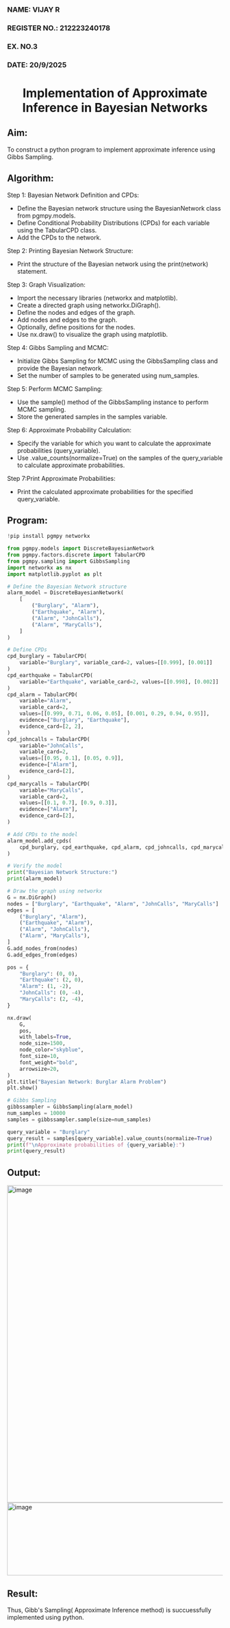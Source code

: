 <H3>NAME: VIJAY R </H3>
<H3>REGISTER NO.: 212223240178</H3>
<H3>EX. NO.3</H3>
<H3>DATE: 20/9/2025</H3>
<H1 ALIGN =CENTER> Implementation of Approximate Inference in Bayesian Networks
</H1>

## Aim: 
   To construct a python program to implement approximate inference using Gibbs Sampling.</br>
## Algorithm:
   Step 1: Bayesian Network Definition and CPDs:<br>
    <ul> <li>Define the Bayesian network structure using the BayesianNetwork class from pgmpy.models.</li>
    <li>Define Conditional Probability Distributions (CPDs) for each variable using the TabularCPD class.</li>
    <li>Add the CPDs to the network.</li></ul>
    Step 2: Printing Bayesian Network Structure:<br>
    <ul><li>Print the structure of the Bayesian network using the print(network) statement.</li></ul>
   Step 3: Graph Visualization:
    <ul><li>Import the necessary libraries (networkx and matplotlib).</li>
    <li>Create a directed graph using networkx.DiGraph().</li>
    <li>Define the nodes and edges of the graph.</li>
    <li>Add nodes and edges to the graph.</li>
    <li>Optionally, define positions for the nodes.</li>
    <li>Use nx.draw() to visualize the graph using matplotlib.</li></ul>
    Step 4: Gibbs Sampling and MCMC:<br>
    <ul><li>Initialize Gibbs Sampling for MCMC using the GibbsSampling class and provide the Bayesian network.</li>
    <li>Set the number of samples to be generated using num_samples.</li></ul>
    Step 5: Perform MCMC Sampling:<br>
    <ul><li>Use the sample() method of the GibbsSampling instance to perform MCMC sampling.</li>
    <li>Store the generated samples in the samples variable.</li></ul>
    Step 6: Approximate Probability Calculation:<br>
    <ul><li>Specify the variable for which you want to calculate the approximate probabilities (query_variable).</li>
    <li>Use .value_counts(normalize=True) on the samples of the query_variable to calculate approximate probabilities.</li></ul>
    Step 7:Print Approximate Probabilities:<br>
    <ul><li>Print the calculated approximate probabilities for the specified query_variable.</li></ul>


## Program:
```py
!pip install pgmpy networkx

from pgmpy.models import DiscreteBayesianNetwork
from pgmpy.factors.discrete import TabularCPD
from pgmpy.sampling import GibbsSampling
import networkx as nx
import matplotlib.pyplot as plt

# Define the Bayesian Network structure
alarm_model = DiscreteBayesianNetwork(
    [
        ("Burglary", "Alarm"),
        ("Earthquake", "Alarm"),
        ("Alarm", "JohnCalls"),
        ("Alarm", "MaryCalls"),
    ]
)

# Define CPDs
cpd_burglary = TabularCPD(
    variable="Burglary", variable_card=2, values=[[0.999], [0.001]]
)
cpd_earthquake = TabularCPD(
    variable="Earthquake", variable_card=2, values=[[0.998], [0.002]]
)
cpd_alarm = TabularCPD(
    variable="Alarm",
    variable_card=2,
    values=[[0.999, 0.71, 0.06, 0.05], [0.001, 0.29, 0.94, 0.95]],
    evidence=["Burglary", "Earthquake"],
    evidence_card=[2, 2],
)
cpd_johncalls = TabularCPD(
    variable="JohnCalls",
    variable_card=2,
    values=[[0.95, 0.1], [0.05, 0.9]],
    evidence=["Alarm"],
    evidence_card=[2],
)
cpd_marycalls = TabularCPD(
    variable="MaryCalls",
    variable_card=2,
    values=[[0.1, 0.7], [0.9, 0.3]],
    evidence=["Alarm"],
    evidence_card=[2],
)

# Add CPDs to the model
alarm_model.add_cpds(
    cpd_burglary, cpd_earthquake, cpd_alarm, cpd_johncalls, cpd_marycalls
)

# Verify the model
print("Bayesian Network Structure:")
print(alarm_model)

# Draw the graph using networkx
G = nx.DiGraph()
nodes = ["Burglary", "Earthquake", "Alarm", "JohnCalls", "MaryCalls"]
edges = [
    ("Burglary", "Alarm"),
    ("Earthquake", "Alarm"),
    ("Alarm", "JohnCalls"),
    ("Alarm", "MaryCalls"),
]
G.add_nodes_from(nodes)
G.add_edges_from(edges)

pos = {
    "Burglary": (0, 0),
    "Earthquake": (2, 0),
    "Alarm": (1, -2),
    "JohnCalls": (0, -4),
    "MaryCalls": (2, -4),
}

nx.draw(
    G,
    pos,
    with_labels=True,
    node_size=1500,
    node_color="skyblue",
    font_size=10,
    font_weight="bold",
    arrowsize=20,
)
plt.title("Bayesian Network: Burglar Alarm Problem")
plt.show()

# Gibbs Sampling
gibbssampler = GibbsSampling(alarm_model)
num_samples = 10000
samples = gibbssampler.sample(size=num_samples)

query_variable = "Burglary"
query_result = samples[query_variable].value_counts(normalize=True)
print(f"\nApproximate probabilities of {query_variable}:")
print(query_result)

```



## Output:
<img width="1031" height="740" alt="image" src="https://github.com/user-attachments/assets/d16ef411-08b3-43a3-b50a-573f62b32c8d" />

<img width="713" height="170" alt="image" src="https://github.com/user-attachments/assets/d4541b17-c3ee-4141-94be-4999111b0404" />

## Result:
Thus, Gibb's Sampling( Approximate Inference method) is succuessfully implemented using python.
